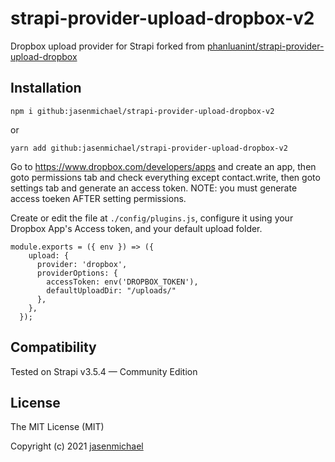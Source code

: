 # strapi-provider-upload-dropbox-v2

Dropbox upload provider for Strapi
forked from [phanluanint/strapi-provider-upload-dropbox](https://github.com/phanluanint/strapi-provider-upload-dropbox)

## Installation
```
npm i github:jasenmichael/strapi-provider-upload-dropbox-v2
````
or 
```
yarn add github:jasenmichael/strapi-provider-upload-dropbox-v2
````

Go to https://www.dropbox.com/developers/apps and create an app, then goto permissions tab and check everything except contact.write, then goto settings tab and generate an access token. NOTE: you must generate access toeken AFTER setting permissions.

Create or edit the file at `./config/plugins.js`, configure it using your Dropbox App's Access token, and your default upload folder.

```
module.exports = ({ env }) => ({
    upload: {
      provider: 'dropbox',
      providerOptions: {
        accessToken: env('DROPBOX_TOKEN'),
        defaultUploadDir: "/uploads/"
      },
    },
  });
```

## Compatibility
Tested on Strapi v3.5.4 — Community Edition


## License
The MIT License (MIT)

Copyright (c) 2021 [jasenmichael](https://github.com/jasenmichael)

